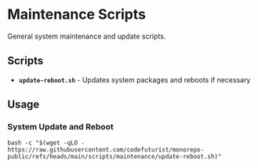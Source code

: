 # Maintenance Scripts

General system maintenance and update scripts.

## Scripts

- **`update-reboot.sh`** - Updates system packages and reboots if necessary

## Usage

### System Update and Reboot
```shell
bash -c "$(wget -qLO - https://raw.githubusercontent.com/codefuturist/monorepo-public/refs/heads/main/scripts/maintenance/update-reboot.sh)"
```
